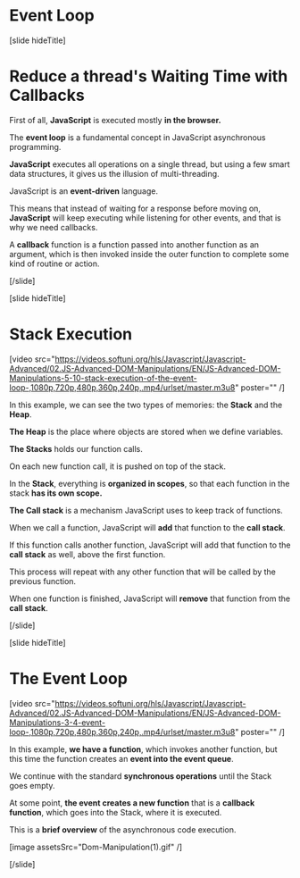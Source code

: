 # Event Loop

[slide hideTitle]
# Reduce a thread's Waiting Time with Callbacks

First of all, **JavaScript** is executed mostly **in the browser.**

The **event loop** is a fundamental concept in JavaScript asynchronous programming.

**JavaScript** executes all operations on a single thread, but using a few smart data structures, it gives us the illusion of multi-threading. 

JavaScript is an **event-driven** language. 

This means that instead of waiting for a response before moving on, **JavaScript** will keep executing while listening for other events, and that is why we need callbacks.

A **callback** function is a function passed into another function as an argument, which is then invoked inside the outer function to complete some kind of routine or action.


[/slide]

[slide hideTitle]

# Stack Execution

[video src="https://videos.softuni.org/hls/Javascript/Javascript-Advanced/02.JS-Advanced-DOM-Manipulations/EN/JS-Advanced-DOM-Manipulations-5-10-stack-execution-of-the-event-loop-,1080p,720p,480p,360p,240p,.mp4/urlset/master.m3u8" poster="" /]

In this example, we can see the two types of memories: the **Stack** and the **Heap**.

**The Heap** is the place where objects are stored when we define variables.

**The Stacks** holds our function calls. 

On each new function call, it is pushed on top of the stack.

In the **Stack**, everything is **organized in scopes**, so that each function in the stack **has its own scope.**

**The Call stack** is a mechanism JavaScript uses to keep track of functions.

When we call a function, JavaScript will **add** that function to the **call stack**. 
 
If this function calls another function, JavaScript will add that function to the **call stack** as well, above the first function.

This process will repeat with any other function that will be called by the previous function. 

When one function is finished, JavaScript will **remove** that function from the **call stack**.


[/slide]

[slide hideTitle]
# The Event Loop

[video src="https://videos.softuni.org/hls/Javascript/Javascript-Advanced/02.JS-Advanced-DOM-Manipulations/EN/JS-Advanced-DOM-Manipulations-3-4-event-loop-,1080p,720p,480p,360p,240p,.mp4/urlset/master.m3u8" poster="" /]

In this example, **we have a function**, which invokes another function, but this time the function creates an **event into the event queue**.

We continue with the standard **synchronous operations** until the Stack goes empty.

At some point, **the event creates a new function** that is a **callback function**, which goes into the Stack, where it is executed.

This is a **brief overview** of the asynchronous code execution.


[image assetsSrc="Dom-Manipulation(1).gif" /]

[/slide]